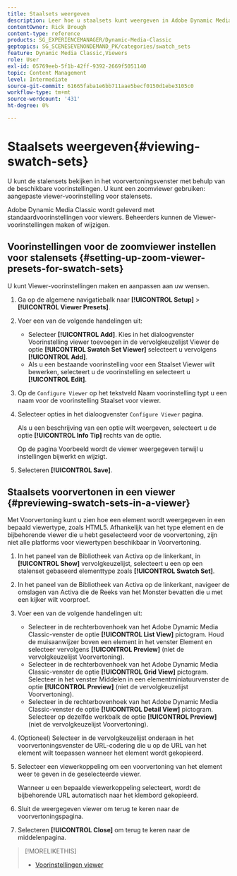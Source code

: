 ```yaml
---
title: Staalsets weergeven
description: Leer hoe u staalsets kunt weergeven in Adobe Dynamic Media Classic.
contentOwner: Rick Brough
content-type: reference
products: SG_EXPERIENCEMANAGER/Dynamic-Media-Classic
geptopics: SG_SCENESEVENONDEMAND_PK/categories/swatch_sets
feature: Dynamic Media Classic,Viewers
role: User
exl-id: 05769eeb-5f1b-42ff-9392-2669f5051140
topic: Content Management
level: Intermediate
source-git-commit: 61665faba1e6bb711aae5becf0150d1ebe3105c0
workflow-type: tm+mt
source-wordcount: '431'
ht-degree: 0%

---
```


# Staalsets weergeven{#viewing-swatch-sets}

U kunt de stalensets bekijken in het voorvertoningsvenster met behulp van de beschikbare voorinstellingen. U kunt een zoomviewer gebruiken: aangepaste viewer-voorinstelling voor stalensets.

Adobe Dynamic Media Classic wordt geleverd met standaardvoorinstellingen voor viewers. Beheerders kunnen de Viewer-voorinstellingen maken of wijzigen.

## Voorinstellingen voor de zoomviewer instellen voor stalensets {#setting-up-zoom-viewer-presets-for-swatch-sets}

U kunt Viewer-voorinstellingen maken en aanpassen aan uw wensen.

1. Ga op de algemene navigatiebalk naar **[!UICONTROL Setup]** > **[!UICONTROL Viewer Presets]**.
1. Voer een van de volgende handelingen uit:

   * Selecteer **[!UICONTROL Add]**. Kies in het dialoogvenster Voorinstelling viewer toevoegen in de vervolgkeuzelijst Viewer de optie **[!UICONTROL Swatch Set Viewer]** selecteert u vervolgens **[!UICONTROL Add]**.
   * Als u een bestaande voorinstelling voor een Staalset Viewer wilt bewerken, selecteert u de voorinstelling en selecteert u **[!UICONTROL Edit]**.

1. Op de `Configure Viewer` op het tekstveld Naam voorinstelling typt u een naam voor de voorinstelling Staalset voor viewer.
1. Selecteer opties in het dialoogvenster `Configure Viewer` pagina.

   Als u een beschrijving van een optie wilt weergeven, selecteert u de optie **[!UICONTROL Info Tip]** rechts van de optie.

   Op de pagina Voorbeeld wordt de viewer weergegeven terwijl u instellingen bijwerkt en wijzigt.

1. Selecteren **[!UICONTROL Save]**.

## Staalsets voorvertonen in een viewer {#previewing-swatch-sets-in-a-viewer}

Met Voorvertoning kunt u zien hoe een element wordt weergegeven in een bepaald viewertype, zoals HTML5. Afhankelijk van het type element en de bijbehorende viewer die u hebt geselecteerd voor de voorvertoning, zijn niet alle platforms voor viewertypen beschikbaar in Voorvertoning.

1. In het paneel van de Bibliotheek van Activa op de linkerkant, in **[!UICONTROL Show]** vervolgkeuzelijst, selecteert u een op een stalenset gebaseerd elementtype zoals **[!UICONTROL Swatch Set]**.
1. In het paneel van de Bibliotheek van Activa op de linkerkant, navigeer de omslagen van Activa die de Reeks van het Monster bevatten die u met een kijker wilt voorproef.
1. Voer een van de volgende handelingen uit:

   * Selecteer in de rechterbovenhoek van het Adobe Dynamic Media Classic-venster de optie **[!UICONTROL List View]** pictogram. Houd de muisaanwijzer boven een element in het venster Element en selecteer vervolgens **[!UICONTROL Preview]** (niet de vervolgkeuzelijst Voorvertoning).
   * Selecteer in de rechterbovenhoek van het Adobe Dynamic Media Classic-venster de optie **[!UICONTROL Grid View]** pictogram. Selecteer in het venster Middelen in een elementminiatuurvenster de optie **[!UICONTROL Preview]** (niet de vervolgkeuzelijst Voorvertoning).
   * Selecteer in de rechterbovenhoek van het Adobe Dynamic Media Classic-venster de optie **[!UICONTROL Detail View]** pictogram. Selecteer op dezelfde werkbalk de optie **[!UICONTROL Preview]** (niet de vervolgkeuzelijst Voorvertoning).

1. (Optioneel) Selecteer in de vervolgkeuzelijst onderaan in het voorvertoningsvenster de URL-codering die u op de URL van het element wilt toepassen wanneer het element wordt gekopieerd.
1. Selecteer een viewerkoppeling om een voorvertoning van het element weer te geven in de geselecteerde viewer.

   Wanneer u een bepaalde viewerkoppeling selecteert, wordt de bijbehorende URL automatisch naar het klembord gekopieerd.

1. Sluit de weergegeven viewer om terug te keren naar de voorvertoningspagina.
1. Selecteren **[!UICONTROL Close]** om terug te keren naar de middelenpagina.

>[!MORELIKETHIS]
>
>* [Voorinstellingen viewer](application-setup.md#viewer_presets)
